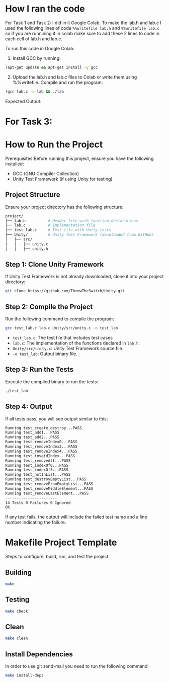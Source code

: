# How I ran the code
For Task 1 and Task 2:
I did in it Google Colab. To make the lab.h and lab.c I used the following lines of code
``` %%writefile lab.h ```
and 
``` %%writefile lab.c ```
so if you are runnining it in colab make sure to add these 2 lines to code in each cell of lab.h and lab.c. 

To run this code in Google Colab:

1. Install GCC by running:
```bash
!apt-get update && apt-get install -y gcc
```

2. Upload the lab.h and lab.c files to Colab or write them using %%writefile.
Compile and run the program:
```bash
!gcc lab.c -o lab && ./lab
```
Expected Output:

# For Task 3:

# How to Run the Project
Prerequisites
Before running this project, ensure you have the following installed:
  - GCC (GNU Compiler Collection)
  - Unity Test Framework (if using Unity for testing)
## Project Structure
Ensure your project directory has the following structure:

```bash
project/
├── lab.h          # Header file with function declarations
├── lab.c          # Implementation file
├── test_lab.c     # Test file with Unity tests
├── Unity/         # Unity Test Framework (downloaded from GitHub)
│   ├── src/
│   │   ├── unity.c
│   │   ├── unity.h

```
## Step 1: Clone Unity Framework
If Unity Test Framework is not already downloaded, clone it into your project directory:
```bash
git clone https://github.com/ThrowTheSwitch/Unity.git
```
## Step 2: Compile the Project
Run the following command to compile the program:
```bash
gcc test_lab.c lab.c Unity/src/unity.c -o test_lab
```
  - ``` test_lab.c ```: The test file that includes test cases
  - ``` lab.c ```: The implementation of the functions declared in ``` lab.h ```.
  - ``` Unity/src/unity.c ```: Unity Test Framework source file.
  - ``` -o test_lab ```: Output binary file.
## Step 3: Run the Tests
Execute the compiled binary to run the tests:
```bash
./test_lab
```
## Step 4: Output
If all tests pass, you will see output similar to this:
```bash
Running test_create_destroy...PASS
Running test_add1...PASS
Running test_add2...PASS
Running test_removeIndex0...PASS
Running test_removeIndex3...PASS
Running test_removeIndex4...PASS
Running test_invaidIndex...PASS
Running test_removeAll...PASS
Running test_indexOf0...PASS
Running test_indexOf3...PASS
Running test_notInList...PASS
Running test_destroyEmptyList...PASS
Running test_removeFromEmptyList...PASS
Running test_removeMiddleElement...PASS
Running test_removeLastElement...PASS
-----------------------
14 Tests 0 Failures 0 Ignored
OK
```
If any test fails, the output will include the failed test name and a line number indicating the failure.

# Makefile Project Template

Steps to configure, build, run, and test the project.

## Building

```bash
make
```

## Testing

```bash
make check
```

## Clean

```bash
make clean
```

## Install Dependencies

In order to use git send-mail you need to run the following command:

```bash
make install-deps
```
